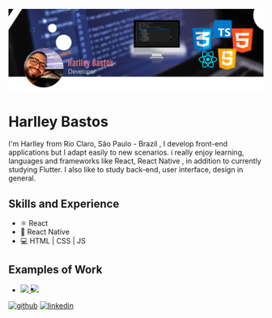![I am GitHub Readme Generator's creator](https://github.com/harlleybastos/harlleybastos/blob/main/CoverGit.png)

# Harlley Bastos
I'm Harlley from Rio Claro, São Paulo - Brazil , I develop front-end applications but I adapt easily to new scenarios. i really enjoy learning, languages and frameworks like React, React Native , in addition to currently studying Flutter. I also like to study back-end, user interface, design in general.


## Skills and Experience
+ ⚛ React
+ 📱 React Native
+ 💻 HTML | CSS | JS

## Examples of Work

<ul style="list style:none; display:flex; flex-direction:row;">
  
  <li >
<a href="https://github.com/harlleybastos/ebook-lading_page-seller" target="_blank">
<img src="https://github.com/harlleybastos/ebook-lading_page-seller/blob/master/src/assets/img/gifEbook.gif" width="456">
</a>

<a href="https://github.com/harlleybastos/website-HarlleyDavidson" target="_blank">
<img src="https://github.com/harlleybastos/website-HarlleyDavidson/blob/main/res/img/gifWebsite.gif" width="456">
</a>
<li/>
</ul>


[<img src='https://cdn.jsdelivr.net/npm/simple-icons@3.0.1/icons/github.svg' alt='github' height='40'>](https://github.com/harlleybastos)  [<img src='https://cdn.jsdelivr.net/npm/simple-icons@3.0.1/icons/linkedin.svg' alt='linkedin' height='40'>](https://www.linkedin.com/in/harlley-bastos/)  

